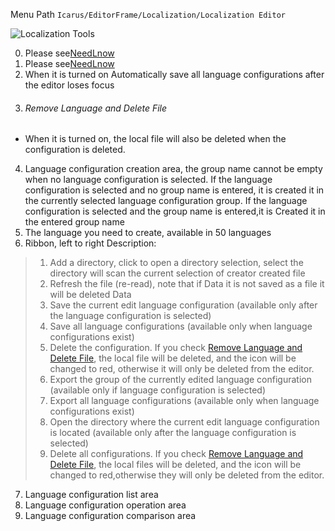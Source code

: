Menu Path `Icarus/EditorFrame/Localization/Localization Editor`

![Localization Tools](https://i.imgur.com/bsbx4e1.png)

0. Please see[NeedLnow](https://github.com/yika-aixi/EditorFrameDoc/blob/master/Doc/En/Editor/0.NeedLnow.md#LanguageSeting)
1. Please see[NeedLnow](https://github.com/yika-aixi/EditorFrameDoc/blob/master/Doc/En/Editor/0.NeedLnow.md#CreatAndParseSelect)
2. When it is turned on Automatically save all language configurations after the editor loses focus
2. ###### Remove Language and Delete File
- When it is turned on, the local file will also be deleted when the configuration is deleted.
4. Language configuration creation area, the group name cannot be empty when no language configuration is selected. If the language configuration is selected and no group name is entered, it is created it in the currently selected language configuration group. If the language configuration is selected and the group name is entered,it is Created it  in the entered group name
5. The language you need to create, available in 50 languages
6. Ribbon, left to right Description:
> 1. Add a directory, click to open a directory selection, select the directory will scan the current selection of creator created file
> 2.  Refresh the file (re-read), note that if Data it is not saved as a file it will be deleted Data
> 3. Save the current edit language configuration (available only after the language configuration is selected)
> 4. Save all language configurations (available only when language configurations exist)
> 5. Delete the configuration. If you check [Remove Language and Delete File](#RemoveLanguageandDeleteFile), the local file will be deleted, and the icon will be changed to red, otherwise it will only be deleted from the editor.
> 6. Export the group of the currently edited language configuration (available only if language configuration is selected)
> 7. Export all language configurations (available only when language configurations exist)
> 8. Open the directory where the current edit language configuration is located (available only after the language configuration is selected)
> 9. Delete all configurations. If you check [Remove Language and Delete File](#RemoveLanguageandDeleteFile), the local files will be deleted, and the icon will be changed to red,otherwise they will only be deleted from the editor.

7. Language configuration list area
8. Language configuration operation area
9. Language configuration comparison area

